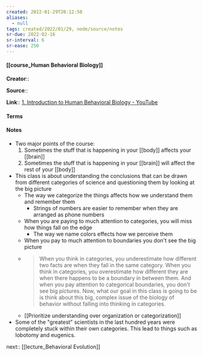 ```yaml
---
created: 2022-01-29T20:12:50 
aliases:
  - null
tags: created/2022/01/29, node/source/notes
sr-due: 2022-02-16
sr-interval: 6
sr-ease: 250
---
```


#### [[course_Human Behavioral Biology]]
**Creator**:: 
 
**Source**:: 

**Link**:: [1. Introduction to Human Behavioral Biology - YouTube](https://www.youtube.com/watch?v=NNnIGh9g6fA)

#### Terms

#### Notes

- Two major points of the course:
	1. Sometimes the stuff that is happening in your [[body]] affects your [[brain]]
	2. Sometimes the stuff that is happening in your [[brain]] will affect the rest of your [[body]]
- This class is about understanding the conclusions that can be drawn from different categories of science and questioning them by looking at the big picture
	- The way we categorize the things affects how we understand them and remember them
		- Strings of numbers are easier to remember when they are arranged as phone numbers 
	- When you are paying to much attention to categories, you will miss how things fall on the edge
		- The way we name colors effects how we perceive them
	- When you pay to much attention to boundaries you don't see the big picture
	- > When you think in categories, you underestimate how different two facts are when they fall in the same category. When you think in categories, you overestimate how different they are when there happens to be a boundary in between them. And when you pay attention to categorical boundaries, you don't see big pictures. Now, what our goal in this class is going to be is think about this big, complex issue of the biology of behavior without falling into thinking in categories.
	- [[Prioritize understanding over organization or categorization]]
- Some of the "greatest" scientists in the last hundred years were completely stuck within their own categories. This lead to things such as lobotomy and eugenics.

next:: [[lecture_Behavioral Evolution]]